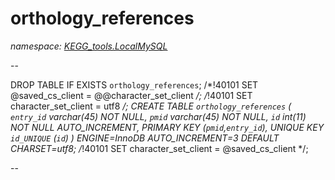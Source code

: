 ﻿# orthology_references
_namespace: [KEGG_tools.LocalMySQL](./index.md)_

--
 
 DROP TABLE IF EXISTS `orthology_references`;
 /*!40101 SET @saved_cs_client = @@character_set_client */;
 /*!40101 SET character_set_client = utf8 */;
 CREATE TABLE `orthology_references` (
 `entry_id` varchar(45) NOT NULL,
 `pmid` varchar(45) NOT NULL,
 `id` int(11) NOT NULL AUTO_INCREMENT,
 PRIMARY KEY (`pmid`,`entry_id`),
 UNIQUE KEY `id_UNIQUE` (`id`)
 ) ENGINE=InnoDB AUTO_INCREMENT=3 DEFAULT CHARSET=utf8;
 /*!40101 SET character_set_client = @saved_cs_client */;
 
 --





